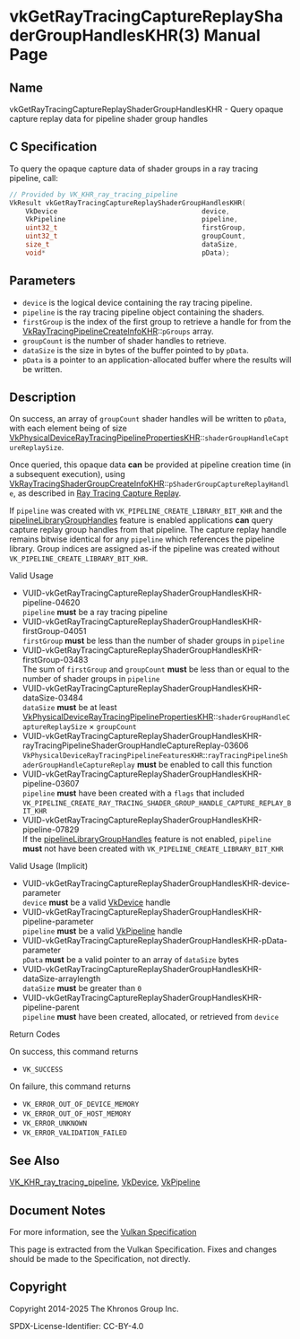 # vkGetRayTracingCaptureReplayShaderGroupHandlesKHR(3) Manual Page

## Name

vkGetRayTracingCaptureReplayShaderGroupHandlesKHR - Query opaque capture replay data for pipeline shader group handles



## [](#_c_specification)C Specification

To query the opaque capture data of shader groups in a ray tracing pipeline, call:

```c++
// Provided by VK_KHR_ray_tracing_pipeline
VkResult vkGetRayTracingCaptureReplayShaderGroupHandlesKHR(
    VkDevice                                    device,
    VkPipeline                                  pipeline,
    uint32_t                                    firstGroup,
    uint32_t                                    groupCount,
    size_t                                      dataSize,
    void*                                       pData);
```

## [](#_parameters)Parameters

- `device` is the logical device containing the ray tracing pipeline.
- `pipeline` is the ray tracing pipeline object containing the shaders.
- `firstGroup` is the index of the first group to retrieve a handle for from the [VkRayTracingPipelineCreateInfoKHR](https://registry.khronos.org/vulkan/specs/latest/man/html/VkRayTracingPipelineCreateInfoKHR.html)::`pGroups` array.
- `groupCount` is the number of shader handles to retrieve.
- `dataSize` is the size in bytes of the buffer pointed to by `pData`.
- `pData` is a pointer to an application-allocated buffer where the results will be written.

## [](#_description)Description

On success, an array of `groupCount` shader handles will be written to `pData`, with each element being of size [VkPhysicalDeviceRayTracingPipelinePropertiesKHR](https://registry.khronos.org/vulkan/specs/latest/man/html/VkPhysicalDeviceRayTracingPipelinePropertiesKHR.html)::`shaderGroupHandleCaptureReplaySize`.

Once queried, this opaque data **can** be provided at pipeline creation time (in a subsequent execution), using [VkRayTracingShaderGroupCreateInfoKHR](https://registry.khronos.org/vulkan/specs/latest/man/html/VkRayTracingShaderGroupCreateInfoKHR.html)::`pShaderGroupCaptureReplayHandle`, as described in [Ray Tracing Capture Replay](https://registry.khronos.org/vulkan/specs/latest/html/vkspec.html#ray-tracing-capture-replay).

If `pipeline` was created with `VK_PIPELINE_CREATE_LIBRARY_BIT_KHR` and the [pipelineLibraryGroupHandles](https://registry.khronos.org/vulkan/specs/latest/html/vkspec.html#features-pipelineLibraryGroupHandles) feature is enabled applications **can** query capture replay group handles from that pipeline. The capture replay handle remains bitwise identical for any `pipeline` which references the pipeline library. Group indices are assigned as-if the pipeline was created without `VK_PIPELINE_CREATE_LIBRARY_BIT_KHR`.

Valid Usage

- [](#VUID-vkGetRayTracingCaptureReplayShaderGroupHandlesKHR-pipeline-04620)VUID-vkGetRayTracingCaptureReplayShaderGroupHandlesKHR-pipeline-04620  
  `pipeline` **must** be a ray tracing pipeline
- [](#VUID-vkGetRayTracingCaptureReplayShaderGroupHandlesKHR-firstGroup-04051)VUID-vkGetRayTracingCaptureReplayShaderGroupHandlesKHR-firstGroup-04051  
  `firstGroup` **must** be less than the number of shader groups in `pipeline`
- [](#VUID-vkGetRayTracingCaptureReplayShaderGroupHandlesKHR-firstGroup-03483)VUID-vkGetRayTracingCaptureReplayShaderGroupHandlesKHR-firstGroup-03483  
  The sum of `firstGroup` and `groupCount` **must** be less than or equal to the number of shader groups in `pipeline`
- [](#VUID-vkGetRayTracingCaptureReplayShaderGroupHandlesKHR-dataSize-03484)VUID-vkGetRayTracingCaptureReplayShaderGroupHandlesKHR-dataSize-03484  
  `dataSize` **must** be at least [VkPhysicalDeviceRayTracingPipelinePropertiesKHR](https://registry.khronos.org/vulkan/specs/latest/man/html/VkPhysicalDeviceRayTracingPipelinePropertiesKHR.html)::`shaderGroupHandleCaptureReplaySize` × `groupCount`
- [](#VUID-vkGetRayTracingCaptureReplayShaderGroupHandlesKHR-rayTracingPipelineShaderGroupHandleCaptureReplay-03606)VUID-vkGetRayTracingCaptureReplayShaderGroupHandlesKHR-rayTracingPipelineShaderGroupHandleCaptureReplay-03606  
  `VkPhysicalDeviceRayTracingPipelineFeaturesKHR`::`rayTracingPipelineShaderGroupHandleCaptureReplay` **must** be enabled to call this function
- [](#VUID-vkGetRayTracingCaptureReplayShaderGroupHandlesKHR-pipeline-03607)VUID-vkGetRayTracingCaptureReplayShaderGroupHandlesKHR-pipeline-03607  
  `pipeline` **must** have been created with a `flags` that included `VK_PIPELINE_CREATE_RAY_TRACING_SHADER_GROUP_HANDLE_CAPTURE_REPLAY_BIT_KHR`
- [](#VUID-vkGetRayTracingCaptureReplayShaderGroupHandlesKHR-pipeline-07829)VUID-vkGetRayTracingCaptureReplayShaderGroupHandlesKHR-pipeline-07829  
  If the [pipelineLibraryGroupHandles](https://registry.khronos.org/vulkan/specs/latest/html/vkspec.html#features-pipelineLibraryGroupHandles) feature is not enabled, `pipeline` **must** not have been created with `VK_PIPELINE_CREATE_LIBRARY_BIT_KHR`

Valid Usage (Implicit)

- [](#VUID-vkGetRayTracingCaptureReplayShaderGroupHandlesKHR-device-parameter)VUID-vkGetRayTracingCaptureReplayShaderGroupHandlesKHR-device-parameter  
  `device` **must** be a valid [VkDevice](https://registry.khronos.org/vulkan/specs/latest/man/html/VkDevice.html) handle
- [](#VUID-vkGetRayTracingCaptureReplayShaderGroupHandlesKHR-pipeline-parameter)VUID-vkGetRayTracingCaptureReplayShaderGroupHandlesKHR-pipeline-parameter  
  `pipeline` **must** be a valid [VkPipeline](https://registry.khronos.org/vulkan/specs/latest/man/html/VkPipeline.html) handle
- [](#VUID-vkGetRayTracingCaptureReplayShaderGroupHandlesKHR-pData-parameter)VUID-vkGetRayTracingCaptureReplayShaderGroupHandlesKHR-pData-parameter  
  `pData` **must** be a valid pointer to an array of `dataSize` bytes
- [](#VUID-vkGetRayTracingCaptureReplayShaderGroupHandlesKHR-dataSize-arraylength)VUID-vkGetRayTracingCaptureReplayShaderGroupHandlesKHR-dataSize-arraylength  
  `dataSize` **must** be greater than `0`
- [](#VUID-vkGetRayTracingCaptureReplayShaderGroupHandlesKHR-pipeline-parent)VUID-vkGetRayTracingCaptureReplayShaderGroupHandlesKHR-pipeline-parent  
  `pipeline` **must** have been created, allocated, or retrieved from `device`

Return Codes

On success, this command returns

- `VK_SUCCESS`

On failure, this command returns

- `VK_ERROR_OUT_OF_DEVICE_MEMORY`
- `VK_ERROR_OUT_OF_HOST_MEMORY`
- `VK_ERROR_UNKNOWN`
- `VK_ERROR_VALIDATION_FAILED`

## [](#_see_also)See Also

[VK\_KHR\_ray\_tracing\_pipeline](https://registry.khronos.org/vulkan/specs/latest/man/html/VK_KHR_ray_tracing_pipeline.html), [VkDevice](https://registry.khronos.org/vulkan/specs/latest/man/html/VkDevice.html), [VkPipeline](https://registry.khronos.org/vulkan/specs/latest/man/html/VkPipeline.html)

## [](#_document_notes)Document Notes

For more information, see the [Vulkan Specification](https://registry.khronos.org/vulkan/specs/latest/html/vkspec.html#vkGetRayTracingCaptureReplayShaderGroupHandlesKHR)

This page is extracted from the Vulkan Specification. Fixes and changes should be made to the Specification, not directly.

## [](#_copyright)Copyright

Copyright 2014-2025 The Khronos Group Inc.

SPDX-License-Identifier: CC-BY-4.0